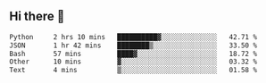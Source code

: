 ## Hi there 👋

<!--START_SECTION:waka-->

```txt
Python     2 hrs 10 mins   ██████████▓░░░░░░░░░░░░░░   42.71 %
JSON       1 hr 42 mins    ████████▒░░░░░░░░░░░░░░░░   33.50 %
Bash       57 mins         ████▓░░░░░░░░░░░░░░░░░░░░   18.72 %
Other      10 mins         ▓░░░░░░░░░░░░░░░░░░░░░░░░   03.32 %
Text       4 mins          ▒░░░░░░░░░░░░░░░░░░░░░░░░   01.58 %
```

<!--END_SECTION:waka-->

<!--
**OliverShang/OliverShang** is a ✨ _special_ ✨ repository because its `README.md` (this file) appears on your GitHub profile.

Here are some ideas to get you started:

- 🔭 I’m currently working on ...
- 🌱 I’m currently learning ...
- 👯 I’m looking to collaborate on ...
- 🤔 I’m looking for help with ...
- 💬 Ask me about ...
- 📫 How to reach me: ...
- 😄 Pronouns: ...
- ⚡ Fun fact: ...
-->
